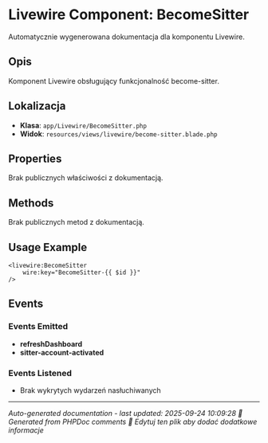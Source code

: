# Livewire Component: BecomeSitter

Automatycznie wygenerowana dokumentacja dla komponentu Livewire.

## Opis
Komponent Livewire obsługujący funkcjonalność become-sitter.

## Lokalizacja
- **Klasa**: `app/Livewire/BecomeSitter.php`
- **Widok**: `resources/views/livewire/become-sitter.blade.php`



## Properties
Brak publicznych właściwości z dokumentacją.

## Methods
Brak publicznych metod z dokumentacją.

## Usage Example
```blade
<livewire:BecomeSitter
    wire:key="BecomeSitter-{{ $id }}"
/>
```

## Events

### Events Emitted
- **refreshDashboard**
- **sitter-account-activated**

### Events Listened
- Brak wykrytych wydarzeń nasłuchiwanych

---
*Auto-generated documentation - last updated: 2025-09-24 10:09:28*
*🤖 Generated from PHPDoc comments*
*📝 Edytuj ten plik aby dodać dodatkowe informacje*